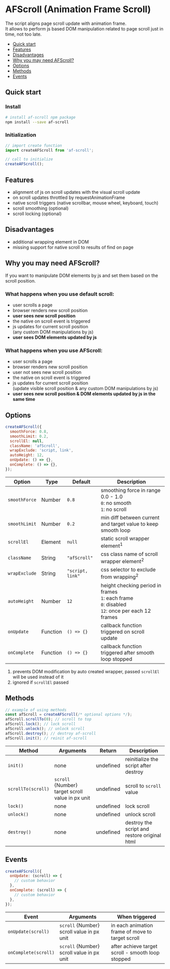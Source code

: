 # AFScroll (Animation Frame Scroll)

The script aligns page scroll update with animation frame.  
It allows to perform js based DOM manipulation related to page scroll just in time, not too late.

* [Quick start](#quick-start)
* [Features](#features)
* [Disadvantages](#disadvantages)
* [Why you may need AFScroll?](#why-you-may-need-afscroll?)
* [Options](#options)
* [Methods](#methods)
* [Events](#Events)

## Quick start

### Install

```bash
# install af-scroll npm package
npm install --save af-scroll
```

### Initialization

```js
// import create function
import createAFScroll from 'af-scroll';

// call to initialize
createAFScroll();
```

## Features

* alignment of js on scroll updates with the visual scroll update
* on scroll updates throttled by requestAnimationFrame
* native scroll triggers (native scrollbar, mouse wheel, keyboard, touch)
* scroll smoothing (optional)
* scroll locking (optional)

## Disadvantages

* additional wrapping element in DOM 
* missing support for native scroll to results of find on page

## Why you may need AFScroll?

If you want to manipulate DOM elements by js and set them based on the scroll position.

### What happens when you use default scroll:

* user scrolls a page
* browser renders new scroll position
* **user sees new scroll position**
* the native on scroll event is triggered
* js updates for current scroll position  
(any custom DOM manipulations by js)
* **user sees DOM elements updated by js**

### What happens when you use AFScroll:

* user scrolls a page
* browser renders new scroll position
* user not sees new scroll position
* the native on scroll event is triggered
* js updates for current scroll position  
(update visible scroll position & any custom DOM manipulations by js)
* **user sees new scroll position & DOM elements updated by js in the same time**

## Options

```js
createAFScroll({
  smoothForce: 0.8,
  smoothLimit: 0.2,
  scrollEl: null,
  className: 'afScroll',
  wrapExclude: 'script, link',
  autoHeight: 12,
  onUpdate: () => {},
  onComplete: () => {},
});
```

| Option | Type | Default | Description |
| --- | --- | --- | --- |
| `smoothForce` | Number | `0.8` | smoothing force in range 0.0 - 1.0<br />`0`: no smooth<br />`1`: no scroll |
| `smoothLimit` | Number | `0.2` | min diff between current and target value to keep smooth loop |
| `scrollEl` | Element | `null` | static scroll wrapper element<sup>1</sup> |
| `className` | String | `"afScroll"` | css class name of scroll wrapper element<sup>2</sup> |
| `wrapExclude` | String | `"script, link"` | css selector to exclude from wrapping<sup>2</sup> |
| `autoHeight` | Number | `12` | height checking period in frames<br />`1`: each frame<br />`0`: disabled<br />`12`: once per each 12 frames |
| `onUpdate` | Function | `() => {}` | callback function triggered on scroll update |
| `onComplete` | Function | `() => {}` | callback function triggered after smooth loop stopped |

1. prevents DOM modification by auto created wrapper, passed `scrollEl` will be used instead of it
2. ignored if `scrollEl` passed

## Methods

```js
// example of using methods
const afScroll = createAFScroll(/* optional options */);
afScroll.scrollTo(0); // scroll to top
afScroll.lock(); // lock scroll
afScroll.unlock(); // unlock scroll
afScroll.destroy(); // destroy af-scroll
afScroll.init(); // reinit af-scroll
```

| Method | Arguments | Return | Description |
| --- | --- | --- | --- |
| `init()` | none | undefined | reinitialize the script after destroy |
| `scrollTo(scroll)` | `scroll` {Number} target scroll value in px unit | undefined | scroll to `scroll` value |
| `lock()` | none | undefined | lock scroll |
| `unlock()` | none | undefined | unlock scroll |
| `destroy()` | none | undefined | destroy the script and restore original html |

## Events

```js
createAFScroll({
  onUpdate: (scroll) => {
    // custom behavior
  },
  onComplete: (scroll) => {
    // custom behavior
  },
});
```

| Event | Arguments | When triggered |
| --- | --- | --- |
| `onUpdate(scroll)` | `scroll` {Number} scroll value in px unit | in each animation frame of move to target scroll |
| `onComplete(scroll)` | `scroll` {Number} scroll value in px unit | after achieve target scroll - smooth loop stopped |